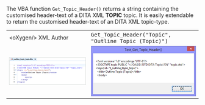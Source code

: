 The VBA function ``Get_Topic_Header()`` returns a string containing the customised header-text of a DITA XML **TOPIC** topic. It is easily extendable to return the customised header-text of an DITA XML topic-type.

<table border="0">
  <tr>
    <td>&lt;oXygen/&gt; XML Author</td>
    <td><tt>Get_Topic_Header("Topic", "Outline Topic (Topic)")</tt></td>
  </tr>
  <tr>
    <td><img src="t_outline_topic_topic.png"/></td>
    <td><img src="test_get_topic_header_(topic).png"/></td>
  </tr>
</table>
